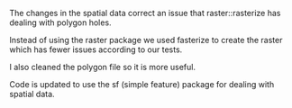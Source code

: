 The changes in the spatial data correct an issue that raster::rasterize has dealing with polygon holes.

Instead of using the raster package we used fasterize to create the raster which has fewer issues
according to our tests.

I also cleaned the polygon file so it is more useful.

Code is updated to use the sf (simple feature) package for dealing with spatial data.